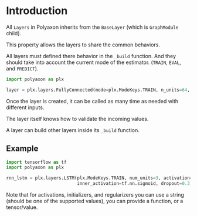 # Introduction

All `Layers` in Polyaxon inherits from the `BaseLayer` (which is `GraphModule` child).

This property allows the layers to share the common behaviors.

All layers must defined there behavior in the `_build` function. 
And they should take into account the current mode of the estimator. (`TRAIN`, `EVAL`, and `PREDICT`).

```python
import polyaxon as plx

layer = plx.layers.FullyConnected(mode=plx.ModeKeys.TRAIN, n_units=64, activation='tanh')
```

Once the layer is created, it can be called as many time as needed with different inputs.

The layer itself knows how to validate the incoming values.

A layer can build other layers inside its `_build` function.

## Example

```python
import tensorflow as tf
import polyaxon as plx

rnn_lstm = plx.layers.LSTM(plx.ModeKeys.TRAIN, num_units=3, activation='tanh', 
                           inner_activation=tf.nn.sigmoid, dropout=0.3, num_layers=4)
```

Note that for activations, initializers, and regularizers you can use a string (should be one of the supported values),
you can provide a function, or a tensor/value.

